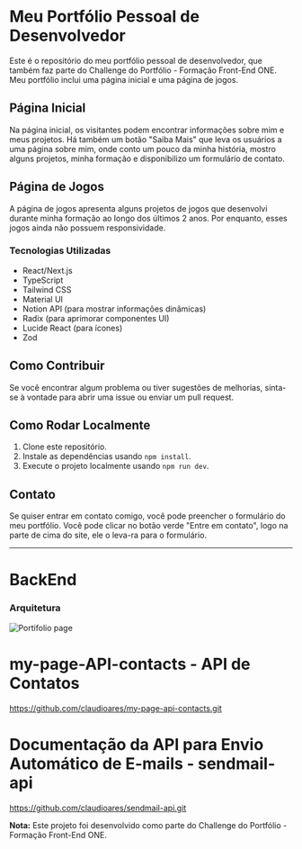 # Meu Portfólio Pessoal de Desenvolvedor

Este é o repositório do meu portfólio pessoal de desenvolvedor, que também faz parte do Challenge do Portfólio - Formação Front-End ONE. Meu portfólio inclui uma página inicial e uma página de jogos.

## Página Inicial

Na página inicial, os visitantes podem encontrar informações sobre mim e meus projetos. Há também um botão "Saiba Mais" que leva os usuários a uma página sobre mim, onde conto um pouco da minha história, mostro alguns projetos, minha formação e disponibilizo um formulário de contato.

## Página de Jogos

A página de jogos apresenta alguns projetos de jogos que desenvolvi durante minha formação ao longo dos últimos 2 anos. Por enquanto, esses jogos ainda não possuem responsividade.

### Tecnologias Utilizadas

- React/Next.js
- TypeScript
- Tailwind CSS
- Material UI
- Notion API (para mostrar informações dinâmicas)
- Radix (para aprimorar componentes UI)
- Lucide React (para ícones)
- Zod

## Como Contribuir

Se você encontrar algum problema ou tiver sugestões de melhorias, sinta-se à vontade para abrir uma issue ou enviar um pull request.

## Como Rodar Localmente

1. Clone este repositório.
2. Instale as dependências usando `npm install`.
3. Execute o projeto localmente usando `npm run dev`.

## Contato

Se quiser entrar em contato comigo, você pode preencher o formulário do meu portfólio. Você pode clicar no botão verde "Entre em contato", logo na parte de cima do site, ele o leva-ra para o formulário.

---

# BackEnd
### Arquitetura

![Portifolio page](https://github.com/claudioares/my-page/assets/95495192/c1b3a38e-d0eb-4daa-889e-a9e413983cec)

# my-page-API-contacts - API de Contatos
https://github.com/claudioares/my-page-api-contacts.git

# Documentação da API para Envio Automático de E-mails - sendmail-api
https://github.com/claudioares/sendmail-api.git



**Nota:** Este projeto foi desenvolvido como parte do Challenge do Portfólio - Formação Front-End ONE.
